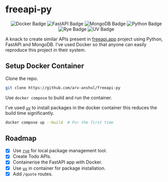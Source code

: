 # freeapi-py

<p align="center">
  <img src="https://img.shields.io/badge/Docker-2496ED?logo=docker&logoColor=fff&style=flat" alt="Docker Badge">
  <img src="https://img.shields.io/badge/FastAPI-009688?logo=fastapi&logoColor=fff&style=flat" alt="FastAPI Badge">
  <img src="https://img.shields.io/badge/MongoDB-47A248?logo=mongodb&logoColor=fff&style=flat" alt="MongoDB Badge">
  <img src="https://img.shields.io/badge/Python-3776AB?logo=python&logoColor=fff&style=flat" alt="Python Badge">
  <img src="https://img.shields.io/badge/Rye-000?logo=rye&logoColor=fff&style=flat" alt="Rye Badge">
  <img src="https://img.shields.io/badge/UV-D7FF64?logo=ruff&logoColor=000&style=flat" alt="UV Badge">
</p>

A knack to create similar APIs present in [freeapi.app] project using Python, FastAPI and MongoDB.
I've used Docker so that anyone can easily reproduce this project in their system.

## Setup Docker Container

Clone the repo.

```bash
git clone https://github.com/arv-anshul/freeapi-py
```

Use `docker compose` to build and run the container.

I've used [`uv`][uv] to install packages in the docker container this reduces the build time significantly.

```bash
docker compose up --build  # For the first time
```

## Roadmap

- [x] Use [`rye`][rye] for local package management tool.
- [x] Create Todo APIs.
- [x] Containerise the FastAPI app with Docker.
- [x] Use [`uv`][uv] in container for package installation.
- [x] Add `/quote` routes.

[freeapi.app]: https://freeapi.app
[rye]: https://rye-up.com
[uv]: https://astral.sh/uv
